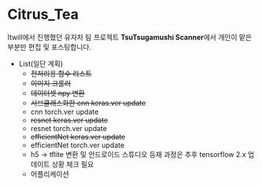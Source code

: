 # Citrus_Tea
Itwill에서 진행했던 유자차 팀 프로젝트 **TsuTsugamushi Scanner**에서 개인이 맡은 부분만 편집 및 포스팅합니다.
* List(일단 계획)
  - ~~전처리용 함수 리스트~~
  - ~~이미지 크롤러~~
  - ~~데이터셋 npy 변환~~
  - ~~서브클래스화한 cnn keras.ver update~~
  - cnn torch.ver update
  - ~~resnet keras.ver update~~
  - resnet torch.ver update
  - ~~efficientNet keras.ver update~~
  - efficientNet torch.ver update
  - h5 -> tflite 변환 및 안드로이드 스튜디오 등재 과정은 추후 tensorflow 2.x 업데이트 상황 체크 필요
  - 어플리케이션 
